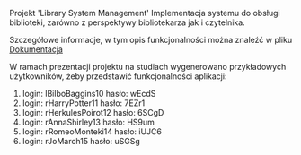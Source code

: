 Projekt 'Library System Management'
Implementacja systemu do obsługi biblioteki, zarówno z perspektywy bibliotekarza jak i czytelnika.

Szczegółowe informacje, w tym opis funkcjonalności można znaleźć w pliku [Dokumentacja](https://github.com/malgosiam2/Library-System-Management/blob/master/Dokumentacja.docx)

W ramach prezentacji projektu na studiach wygenerowano przykładowych użytkowników, żeby przedstawić funkcjonalności aplikacji:
1. login: lBilboBaggins10 hasło: wEcdS
2. login: rHarryPotter11 hasło: 7EZr1
3. login: rHerkulesPoirot12 hasło: 6SCgD
4. login: rAnnaShirley13 hasło: HS9um
5. login: rRomeoMonteki14 hasło: iUJC6
1. login: rJoMarch15 hasło: uSGSg
